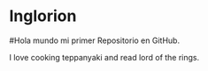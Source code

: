 # Inglorion
#Hola mundo
mi primer Repositorio en GitHub.

I love cooking teppanyaki and read lord of the rings.
